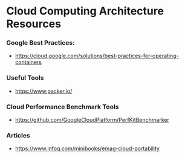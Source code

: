 
Cloud Computing Architecture Resources
====

### Google Best Practices:
* https://cloud.google.com/solutions/best-practices-for-operating-containers



### Useful Tools
* https://www.packer.io/



### Cloud Performance Benchmark Tools
* https://github.com/GoogleCloudPlatform/PerfKitBenchmarker



### Articles
* https://www.infoq.com/minibooks/emag-cloud-portability

